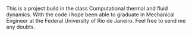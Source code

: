 This is a project build in the class Computational thermal and fluid dynamics. With the code i hope been able to graduate in Mechanical Engineer
at the Federal University of Rio de Janeiro. Feel free to send me any doubts.
